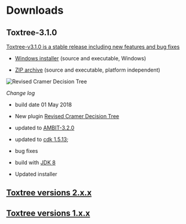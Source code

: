 # Downloads

## Toxtree-3.1.0 

 [Toxtree-v3.1.0 is a stable release including new features and bug fixes](https://sourceforge.net/projects/toxtree/files/toxtree/Toxtree-v.3.1.0/) 
 
- [Windows installer](https://sourceforge.net/projects/toxtree/files/toxtree/Toxtree-v.3.1.0/Toxtree-v3.1.0-setup.exe/download) (source and executable, Windows)

- [ZIP archive](https://sourceforge.net/projects/toxtree/files/toxtree/Toxtree-v.3.1.0/Toxtree-v3.1.0-setup.exe/download)  (source and executable, platform independent)

![Revised Cramer Decision Tree](images/cramer3/thumb.jpg)
	
*Change log*
    
- build date 01 May 2018

- New plugin [Revised Cramer Decision Tree](./cramer3.html)
            
- updated to [AMBIT-3.2.0](http://ambit.sf.net)     
	
- updated to [cdk 1.5.13](http://cdk.sf.net);

- bug fixes
      
- build with [JDK 8](https://www.oracle.com/technetwork/java/javase/downloads/jdk8-downloads-2133151.html)
      
- Updated installer 	
 

## [Toxtree versions 2.x.x](./download2.html)

## [Toxtree versions 1.x.x](./download1.html) 

